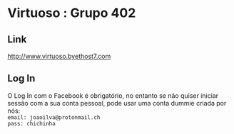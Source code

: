# Virtuoso : Grupo 402
## Link
http://www.virtuoso.byethost7.com
## Log In
 O Log In com o Facebook é obrigatório, no entanto se não quiser iniciar sessão com a sua conta pessoal, pode usar uma conta dummie criada por nós: <br />
 	 `email: joaoilva@protonmail.ch` <br />
	  `pass: chichinha`
